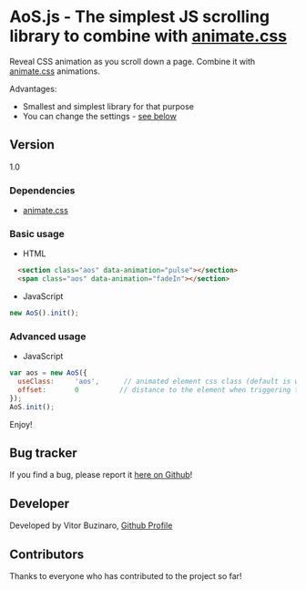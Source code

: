 # AoS.js - The simplest JS scrolling library to combine with [animate.css](https://github.com/daneden/animate.css)

Reveal CSS animation as you scroll down a page.
Combine it with [animate.css](https://github.com/daneden/animate.css) animations.

Advantages:
- Smallest and simplest library for that purpose
- You can change the settings - [see below](#advanced-usage)

## Version

1.0

### Dependencies
- [animate.css](https://github.com/daneden/animate.css)

### Basic usage

- HTML

```html
  <section class="aos" data-animation="pulse"></section>
  <span class="aos" data-animation="fadeIn"></section>
```

- JavaScript

```javascript
new AoS().init();
```

### Advanced usage

- JavaScript

```javascript
var aos = new AoS({
  useClass:     'aos',      // animated element css class (default is wow)
  offset:       0          // distance to the element when triggering the animation (default is 0)
});
AoS.init();
```

Enjoy!

## Bug tracker

If you find a bug, please report it [here on Github](https://github.com/buzinas/animateonscroll/issues)!

## Developer

Developed by Vitor Buzinaro, [Github Profile](//github.com/buzinas)


## Contributors

Thanks to everyone who has contributed to the project so far!
